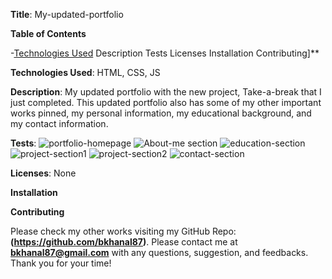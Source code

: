 **Title**:  My-updated-portfolio

**Table of Contents**

-[Technologies Used](#Technologies-used)
Description
Tests
Licenses
Installation
Contributing]**

**Technologies Used**: HTML, CSS, JS

**Description**: My updated portfolio with the new project, Take-a-break that I just completed. This updated portfolio also has some of my other important works pinned, my personal information, my educational background, and my contact information. 

**Tests**: 
![portfolio-homepage](https://user-images.githubusercontent.com/87610840/141668691-2729da8a-b276-461c-beb5-213d8d82607d.JPG)
![About-me section](https://user-images.githubusercontent.com/87610840/141668490-0c74625e-19fe-4c0d-bc78-06b1b2f7cbec.JPG)
![education-section](https://user-images.githubusercontent.com/87610840/141668491-98307f00-6c5d-4570-aabc-8d1e8d71416e.JPG)
![project-section1](https://user-images.githubusercontent.com/87610840/141668492-f0eed652-d85f-4541-b6e9-11b7611e364c.JPG)
![project-section2](https://user-images.githubusercontent.com/87610840/141668493-a3407805-a5b0-4549-b396-b51dfba90141.JPG)
![contact-section](https://user-images.githubusercontent.com/87610840/141668710-c6fe85d5-1d58-49b3-bbdd-16d3086552a1.JPG)

**Licenses**: None

**Installation**

[My Portfolio GitHub Repo]: (https://github.com/bkhanal87/My-updated-portfolio)

[My Portfolio URL]: (https://bkhanal87.github.io/My-updated-portfolio/)

**Contributing**

Please check my other works visiting my GitHub Repo: **(https://github.com/bkhanal87)**. Please contact me at **bkhanal87@gmail.com** with any questions, suggestion, and feedbacks. Thank you for your time! 
